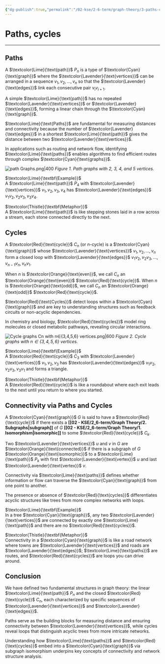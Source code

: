 ```yaml
---
{"dg-publish":true,"permalink":"/02-kse/2-6-term/graph-theory/3-paths-cycles/","tags":["kse","math/graphs"],"created":"2025-05-19T10:35:28.944+03:00","updated":"2025-05-19T10:42:42.576+03:00"}
---
```



# Paths, cycles

---

## Paths

A $\textcolor{Lime}{\text{path}}$ $P_n$ is a type of $\textcolor{Cyan}{\text{graph}}$ where the $\textcolor{Lavender}{\text{vertices}}$ can be arranged in a sequence $v_1, v_2, \dots, v_n$ so that the $\textcolor{Lavender}{\text{edges}}$ link each consecutive pair $v_i v_{i+1}$.

A simple $\textcolor{Lime}{\text{path}}$ has no repeated $\textcolor{Lavender}{\text{vertices}}$ or $\textcolor{Lavender}{\text{edges}}$, forming a linear chain through the $\textcolor{Cyan}{\text{graph}}$.

$\textcolor{Lime}{\text{Paths}}$ are fundamental for measuring distances and connectivity because the number of $\textcolor{Lavender}{\text{edges}}$ in a shortest $\textcolor{Lime}{\text{path}}$ gives the distance between two $\textcolor{Lavender}{\text{vertices}}$.

In applications such as routing and network flow, identifying $\textcolor{Lime}{\text{paths}}$ enables algorithms to find efficient routes through complex $\textcolor{Cyan}{\text{graphs}}$.

![path Graphs.png|400](/img/user/assets/path%20Graphs.png)
_Figure 1. Path graphs with 2, 3, 4, and 5 vertices._

$\textcolor{Lime}{\textbf{Example}}$  
A $\textcolor{Lime}{\text{path}}$ $P_4$ with $\textcolor{Lavender}{\text{vertices}}$ $v_1, v_2, v_3, v_4$ has $\textcolor{Lavender}{\text{edges}}$ $v_1v_2, v_2v_3, v_3v_4$.

$\textcolor{Thistle}{\textbf{Metaphor}}$  
A $\textcolor{Lime}{\text{path}}$ is like stepping stones laid in a row across a stream, each stone connected directly to the next.

## Cycles

A $\textcolor{Red}{\text{cycle}}$ $C_n$ (or $n$-cycle) is a $\textcolor{Cyan}{\text{graph}}$ whose $\textcolor{Lavender}{\text{vertices}}$ $v_1, v_2, \dots, v_n$ form a closed loop with $\textcolor{Lavender}{\text{edges}}$ $v_1v_2, v_2v_3, \dots, v_{n-1}v_n, v_nv_1$.

When $n$ is $\textcolor{Orange}{\text{even}}$, we call $C_n$ an $\textcolor{Orange}{\text{even}}$ $\textcolor{Red}{\text{cycle}}$. When $n$ is $\textcolor{Orange}{\text{odd}}$, we call $C_n$ an $\textcolor{Orange}{\text{odd}}$ $\textcolor{Red}{\text{cycle}}$.

$\textcolor{Red}{\text{Cycles}}$ detect loops within a $\textcolor{Cyan}{\text{graph}}$ and are key to understanding structures such as feedback circuits or non-acyclic dependencies.

In chemistry and biology, $\textcolor{Red}{\text{cycles}}$ model ring molecules or closed metabolic pathways, revealing circular interactions.

![Cycle graphs Cn with n∈{3,4,5,6} vertices.png|600](/img/user/assets/Cycle%20graphs%20Cn%20with%20n%E2%88%88%7B3,4,5,6%7D%20vertices.png)
_Figure 2. Cycle graphs with $n\in\{3,4,5,6\}$ vertices._

$\textcolor{Lime}{\textbf{Example}}$  
A $\textcolor{Red}{\text{cycle}}$ $C_3$ with $\textcolor{Lavender}{\text{vertices}}$ $v_1, v_2, v_3$ has $\textcolor{Lavender}{\text{edges}}$ $v_1v_2, v_2v_3, v_3v_1$ and forms a triangle.

$\textcolor{Thistle}{\textbf{Metaphor}}$  
A $\textcolor{Red}{\text{cycle}}$ is like a roundabout where each exit leads to the next until you return to where you started.

## Connectivity via Paths and Cycles

A $\textcolor{Cyan}{\text{graph}}$ $G$ is said to have a $\textcolor{Red}{\text{cycle}}$ if there exists a **[[02 - KSE/2_6-term/Graph Theory/2. Subgraphs\|subgraph]]** of $G$ **[[02 - KSE/2_6-term/Graph Theory/1. Isomorphism\|isomorphic]]** to some $\textcolor{Red}{\text{cycle}}$ $C_k$.

Two $\textcolor{Lavender}{\text{vertices}}$ $u$ and $v$ in $G$ are $\textcolor{Orange}{\text{connected}}$ if there is a subgraph of $G$ $\textcolor{Orange}{\text{isomorphic}}$ to a $\textcolor{Lime}{\text{path}}$ $P_k$ with first $\textcolor{Lavender}{\text{vertex}}$ $u$ and last $\textcolor{Lavender}{\text{vertex}}$ $v$.

Connectivity via $\textcolor{Lime}{\text{paths}}$ defines whether information or flow can traverse the $\textcolor{Cyan}{\text{graph}}$ from one point to another.

The presence or absence of $\textcolor{Red}{\text{cycles}}$ differentiates acyclic structures like trees from more complex networks with loops.

$\textcolor{Lime}{\textbf{Example}}$  
In a tree $\textcolor{Cyan}{\text{graph}}$, any two $\textcolor{Lavender}{\text{vertices}}$ are connected by exactly one $\textcolor{Lime}{\text{path}}$ and there are no $\textcolor{Red}{\text{cycles}}$.

$\textcolor{Thistle}{\textbf{Metaphor}}$  
Connectivity in a $\textcolor{Cyan}{\text{graph}}$ is like a road network where towns are $\textcolor{Lavender}{\text{vertices}}$ and roads are $\textcolor{Lavender}{\text{edges}}$; $\textcolor{Lime}{\text{paths}}$ are routes, and $\textcolor{Red}{\text{cycles}}$ are loops you can drive around.

## Conclusion

We have defined two fundamental structures in graph theory: the linear $\textcolor{Lime}{\text{path}}$ $P_n$ and the closed $\textcolor{Red}{\text{cycle}}$ $C_n$, each characterized by specific sequences of $\textcolor{Lavender}{\text{vertices}}$ and $\textcolor{Lavender}{\text{edges}}$.

Paths serve as the building blocks for measuring distance and ensuring connectivity between $\textcolor{Lavender}{\text{vertices}}$, while cycles reveal loops that distinguish acyclic trees from more intricate networks.

Understanding how $\textcolor{Lime}{\text{paths}}$ and $\textcolor{Red}{\text{cycles}}$ embed into a $\textcolor{Cyan}{\text{graph}}$ via subgraph isomorphism underpins key concepts of connectivity and network structure analysis.
